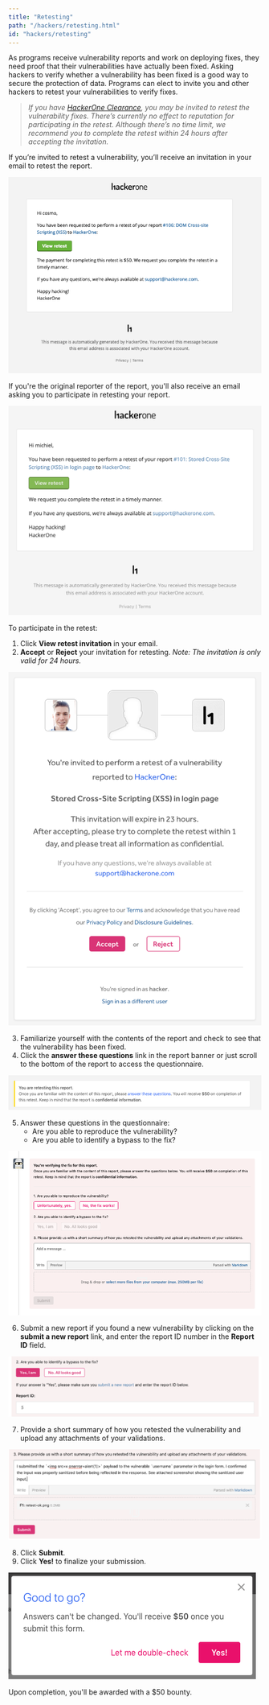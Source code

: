 ```yaml
---
title: "Retesting"
path: "/hackers/retesting.html"
id: "hackers/retesting"
---
```


As programs receive vulnerability reports and work on deploying fixes, they need proof that their vulnerabilities have actually been fixed. Asking hackers to verify whether a vulnerability has been fixed is a good way to secure the protection of data. Programs can elect to invite you and other hackers to retest your vulnerabilities to verify fixes.  

><i>If you have [HackerOne Clearance](/hackers/hackerone-clearance.html), you may be invited to retest the vulnerability fixes. There’s currently no effect to reputation for participating in the retest. Although there’s no time limit, we recommend you to complete the retest within 24 hours after accepting the invitation.</i>

If you’re invited to retest a vulnerability, you’ll receive an invitation in your email to retest the report.

![retesting-1](./images/retesting_update_2.png)

If you're the original reporter of the report, you'll also receive an email asking you to participate in retesting your report.

![retesting email for original reporter](./images/retesting-6.png)

To participate in the retest:
1. Click <b>View retest invitation</b> in your email.
2. <b>Accept</b> or <b>Reject</b> your invitation for retesting. <i>Note: The invitation is only valid for 24 hours.</i>

![retesting invitation](./images/retesting-2b.png)

3. Familiarize yourself with the contents of the report and check to see that the vulnerability has been fixed.
4. Click the <b>answer these questions</b> link in the report banner or just scroll to the bottom of the report to access the questionnaire.

![retesting-2](./images/retesting_update_3.png)

5. Answer these questions in the questionnaire:
   * Are you able to reproduce the vulnerability?
   * Are you able to identify a bypass to the fix?

![retesting questionnaire](./images/retesting_update_1.png)

6. Submit a new report if you found a new vulnerability by clicking on the <b>submit a new report</b> link, and enter the report ID number in the <b>Report ID</b> field.

![retesting-4](./images/retesting-4b.png)

7. Provide a short summary of how you retested the vulnerability and upload any attachments of your validations.

![retesting summary and attachments example](./images/retesting-5c.png)

8. Click <b>Submit</b>.
9. Click <b>Yes!</b> to finalize your submission.

![retesting-5](./images/retesting_update_4.png)

Upon completion, you'll be awarded with a $50 bounty.
